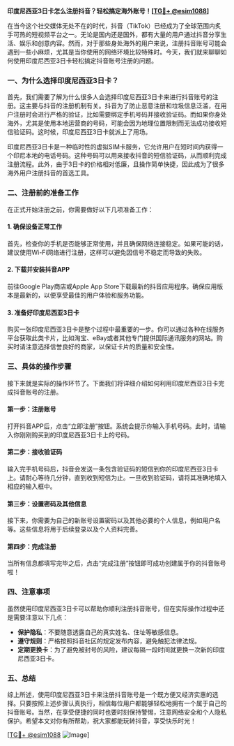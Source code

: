 **印度尼西亚3日卡怎么注册抖音？轻松搞定海外账号！[[TG💪+ @esim1088](https://t.me/s/esim1088)]**

在当今这个社交媒体无处不在的时代，抖音（TikTok）已经成为了全球范围内炙手可热的短视频平台之一。无论是国内还是国外，都有大量的用户通过抖音分享生活、娱乐和创意内容。然而，对于那些身处海外的用户来说，注册抖音账号可能会遇到一些小麻烦，尤其是当你使用的网络环境比较特殊时。今天，我们就来聊聊如何使用印度尼西亚3日卡轻松搞定抖音账号注册的问题。

### 一、为什么选择印度尼西亚3日卡？

首先，我们需要了解为什么很多人会选择印度尼西亚3日卡来进行抖音账号的注册。这主要与抖音的注册机制有关。抖音为了防止恶意注册和垃圾信息泛滥，在用户注册时会进行严格的验证，比如需要绑定手机号码并接收验证码。而如果你身处海外，尤其是使用本地运营商的号码，可能会因为地理位置限制而无法成功接收短信验证码。这时候，印度尼西亚3日卡就派上了用场。

印度尼西亚3日卡是一种临时性的虚拟SIM卡服务，它允许用户在短时间内获得一个印尼本地的电话号码。这种号码可以用来接收抖音的短信验证码，从而顺利完成注册流程。此外，由于3日卡的价格相对低廉，且操作简单快捷，因此成为了很多海外用户注册抖音的首选工具。

### 二、注册前的准备工作

在正式开始注册之前，你需要做好以下几项准备工作：

#### 1. 确保设备正常工作
首先，检查你的手机是否能够正常使用，并且确保网络连接稳定。如果可能的话，建议使用Wi-Fi网络进行注册，这样可以避免因信号不稳定而导致的失败。

#### 2. 下载并安装抖音APP
前往Google Play商店或Apple App Store下载最新的抖音应用程序。确保应用版本是最新的，以便享受最佳的用户体验和服务功能。

#### 3. 准备好印度尼西亚3日卡
购买一张印度尼西亚3日卡是整个过程中最重要的一步。你可以通过各种在线服务平台获取此类卡片，比如淘宝、eBay或者其他专门提供国际通讯服务的网站。购买时请注意选择信誉良好的商家，以保证卡片的质量和安全性。

### 三、具体的操作步骤

接下来就是实际的操作环节了。下面我们将详细介绍如何利用印度尼西亚3日卡完成抖音账号的注册。

#### 第一步：注册账号
打开抖音APP后，点击“立即注册”按钮。系统会提示你输入手机号码。此时，请输入你刚刚购买到的印度尼西亚3日卡上的号码。

#### 第二步：接收验证码
输入完手机号码后，抖音会发送一条包含验证码的短信到你的印度尼西亚3日卡上。请耐心等待几分钟，直到收到短信为止。一旦收到验证码，请将其准确地填入相应的输入框中。

#### 第三步：设置密码及其他信息
接下来，你需要为自己的新账号设置密码以及其他必要的个人信息，例如用户名等。这些信息将用于后续登录以及个人资料完善。

#### 第四步：完成注册
当所有信息都填写完毕之后，点击“完成注册”按钮即可成功创建属于你的抖音账号啦！

### 四、注意事项

虽然使用印度尼西亚3日卡可以帮助你顺利注册抖音账号，但在实际操作过程中还是需要注意以下几点：

- **保护隐私**：不要随意透露自己的真实姓名、住址等敏感信息。
- **遵守规则**：严格按照抖音社区的规定发布内容，避免触犯法律法规。
- **定期更换卡**：为了避免被封号的风险，建议每隔一段时间就更换一次新的印度尼西亚3日卡。

### 五、总结

综上所述，使用印度尼西亚3日卡来注册抖音账号是一个既方便又经济实惠的选择。只要按照上述步骤认真执行，相信每位用户都能够轻松地拥有一个属于自己的抖音账号。当然，在享受便捷的同时也要时刻保持警惕，注意网络安全和个人隐私保护。希望本文对你有所帮助，祝大家都能玩转抖音，享受快乐时光！

[[TG💪+ @esim1088](https://t.me/s/esim1088) ![Image](https://i.postimg.cc/4NQfJmqS/Snipaste-2025-05-13-00-14-12.png)]